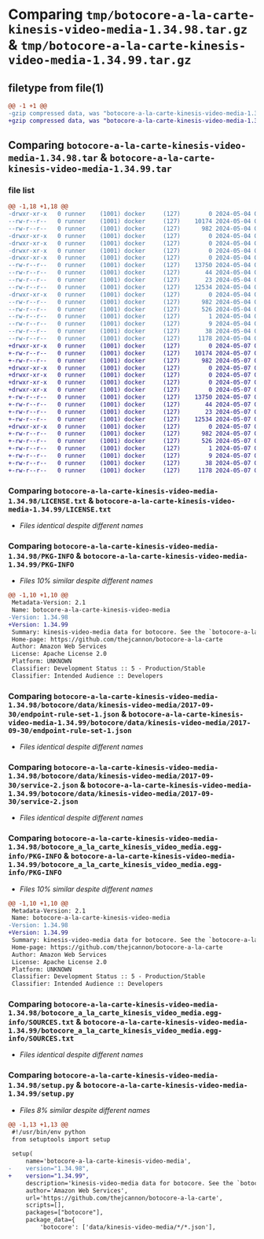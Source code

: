 # Comparing `tmp/botocore-a-la-carte-kinesis-video-media-1.34.98.tar.gz` & `tmp/botocore-a-la-carte-kinesis-video-media-1.34.99.tar.gz`

## filetype from file(1)

```diff
@@ -1 +1 @@
-gzip compressed data, was "botocore-a-la-carte-kinesis-video-media-1.34.98.tar", last modified: Sat May  4 01:01:31 2024, max compression
+gzip compressed data, was "botocore-a-la-carte-kinesis-video-media-1.34.99.tar", last modified: Tue May  7 01:02:34 2024, max compression
```

## Comparing `botocore-a-la-carte-kinesis-video-media-1.34.98.tar` & `botocore-a-la-carte-kinesis-video-media-1.34.99.tar`

### file list

```diff
@@ -1,18 +1,18 @@
-drwxr-xr-x   0 runner    (1001) docker     (127)        0 2024-05-04 01:01:31.874185 botocore-a-la-carte-kinesis-video-media-1.34.98/
--rw-r--r--   0 runner    (1001) docker     (127)    10174 2024-05-04 01:01:31.000000 botocore-a-la-carte-kinesis-video-media-1.34.98/LICENSE.txt
--rw-r--r--   0 runner    (1001) docker     (127)      982 2024-05-04 01:01:31.874185 botocore-a-la-carte-kinesis-video-media-1.34.98/PKG-INFO
-drwxr-xr-x   0 runner    (1001) docker     (127)        0 2024-05-04 01:01:31.870185 botocore-a-la-carte-kinesis-video-media-1.34.98/botocore/
-drwxr-xr-x   0 runner    (1001) docker     (127)        0 2024-05-04 01:01:31.870185 botocore-a-la-carte-kinesis-video-media-1.34.98/botocore/data/
-drwxr-xr-x   0 runner    (1001) docker     (127)        0 2024-05-04 01:01:31.870185 botocore-a-la-carte-kinesis-video-media-1.34.98/botocore/data/kinesis-video-media/
-drwxr-xr-x   0 runner    (1001) docker     (127)        0 2024-05-04 01:01:31.870185 botocore-a-la-carte-kinesis-video-media-1.34.98/botocore/data/kinesis-video-media/2017-09-30/
--rw-r--r--   0 runner    (1001) docker     (127)    13750 2024-05-04 01:01:11.000000 botocore-a-la-carte-kinesis-video-media-1.34.98/botocore/data/kinesis-video-media/2017-09-30/endpoint-rule-set-1.json
--rw-r--r--   0 runner    (1001) docker     (127)       44 2024-05-04 01:01:11.000000 botocore-a-la-carte-kinesis-video-media-1.34.98/botocore/data/kinesis-video-media/2017-09-30/examples-1.json
--rw-r--r--   0 runner    (1001) docker     (127)       23 2024-05-04 01:01:11.000000 botocore-a-la-carte-kinesis-video-media-1.34.98/botocore/data/kinesis-video-media/2017-09-30/paginators-1.json
--rw-r--r--   0 runner    (1001) docker     (127)    12534 2024-05-04 01:01:11.000000 botocore-a-la-carte-kinesis-video-media-1.34.98/botocore/data/kinesis-video-media/2017-09-30/service-2.json
-drwxr-xr-x   0 runner    (1001) docker     (127)        0 2024-05-04 01:01:31.874185 botocore-a-la-carte-kinesis-video-media-1.34.98/botocore_a_la_carte_kinesis_video_media.egg-info/
--rw-r--r--   0 runner    (1001) docker     (127)      982 2024-05-04 01:01:31.000000 botocore-a-la-carte-kinesis-video-media-1.34.98/botocore_a_la_carte_kinesis_video_media.egg-info/PKG-INFO
--rw-r--r--   0 runner    (1001) docker     (127)      526 2024-05-04 01:01:31.000000 botocore-a-la-carte-kinesis-video-media-1.34.98/botocore_a_la_carte_kinesis_video_media.egg-info/SOURCES.txt
--rw-r--r--   0 runner    (1001) docker     (127)        1 2024-05-04 01:01:31.000000 botocore-a-la-carte-kinesis-video-media-1.34.98/botocore_a_la_carte_kinesis_video_media.egg-info/dependency_links.txt
--rw-r--r--   0 runner    (1001) docker     (127)        9 2024-05-04 01:01:31.000000 botocore-a-la-carte-kinesis-video-media-1.34.98/botocore_a_la_carte_kinesis_video_media.egg-info/top_level.txt
--rw-r--r--   0 runner    (1001) docker     (127)       38 2024-05-04 01:01:31.874185 botocore-a-la-carte-kinesis-video-media-1.34.98/setup.cfg
--rw-r--r--   0 runner    (1001) docker     (127)     1178 2024-05-04 01:01:31.000000 botocore-a-la-carte-kinesis-video-media-1.34.98/setup.py
+drwxr-xr-x   0 runner    (1001) docker     (127)        0 2024-05-07 01:02:34.032095 botocore-a-la-carte-kinesis-video-media-1.34.99/
+-rw-r--r--   0 runner    (1001) docker     (127)    10174 2024-05-07 01:02:33.000000 botocore-a-la-carte-kinesis-video-media-1.34.99/LICENSE.txt
+-rw-r--r--   0 runner    (1001) docker     (127)      982 2024-05-07 01:02:34.032095 botocore-a-la-carte-kinesis-video-media-1.34.99/PKG-INFO
+drwxr-xr-x   0 runner    (1001) docker     (127)        0 2024-05-07 01:02:34.032095 botocore-a-la-carte-kinesis-video-media-1.34.99/botocore/
+drwxr-xr-x   0 runner    (1001) docker     (127)        0 2024-05-07 01:02:34.032095 botocore-a-la-carte-kinesis-video-media-1.34.99/botocore/data/
+drwxr-xr-x   0 runner    (1001) docker     (127)        0 2024-05-07 01:02:34.032095 botocore-a-la-carte-kinesis-video-media-1.34.99/botocore/data/kinesis-video-media/
+drwxr-xr-x   0 runner    (1001) docker     (127)        0 2024-05-07 01:02:34.032095 botocore-a-la-carte-kinesis-video-media-1.34.99/botocore/data/kinesis-video-media/2017-09-30/
+-rw-r--r--   0 runner    (1001) docker     (127)    13750 2024-05-07 01:02:11.000000 botocore-a-la-carte-kinesis-video-media-1.34.99/botocore/data/kinesis-video-media/2017-09-30/endpoint-rule-set-1.json
+-rw-r--r--   0 runner    (1001) docker     (127)       44 2024-05-07 01:02:11.000000 botocore-a-la-carte-kinesis-video-media-1.34.99/botocore/data/kinesis-video-media/2017-09-30/examples-1.json
+-rw-r--r--   0 runner    (1001) docker     (127)       23 2024-05-07 01:02:11.000000 botocore-a-la-carte-kinesis-video-media-1.34.99/botocore/data/kinesis-video-media/2017-09-30/paginators-1.json
+-rw-r--r--   0 runner    (1001) docker     (127)    12534 2024-05-07 01:02:11.000000 botocore-a-la-carte-kinesis-video-media-1.34.99/botocore/data/kinesis-video-media/2017-09-30/service-2.json
+drwxr-xr-x   0 runner    (1001) docker     (127)        0 2024-05-07 01:02:34.032095 botocore-a-la-carte-kinesis-video-media-1.34.99/botocore_a_la_carte_kinesis_video_media.egg-info/
+-rw-r--r--   0 runner    (1001) docker     (127)      982 2024-05-07 01:02:33.000000 botocore-a-la-carte-kinesis-video-media-1.34.99/botocore_a_la_carte_kinesis_video_media.egg-info/PKG-INFO
+-rw-r--r--   0 runner    (1001) docker     (127)      526 2024-05-07 01:02:33.000000 botocore-a-la-carte-kinesis-video-media-1.34.99/botocore_a_la_carte_kinesis_video_media.egg-info/SOURCES.txt
+-rw-r--r--   0 runner    (1001) docker     (127)        1 2024-05-07 01:02:33.000000 botocore-a-la-carte-kinesis-video-media-1.34.99/botocore_a_la_carte_kinesis_video_media.egg-info/dependency_links.txt
+-rw-r--r--   0 runner    (1001) docker     (127)        9 2024-05-07 01:02:33.000000 botocore-a-la-carte-kinesis-video-media-1.34.99/botocore_a_la_carte_kinesis_video_media.egg-info/top_level.txt
+-rw-r--r--   0 runner    (1001) docker     (127)       38 2024-05-07 01:02:34.032095 botocore-a-la-carte-kinesis-video-media-1.34.99/setup.cfg
+-rw-r--r--   0 runner    (1001) docker     (127)     1178 2024-05-07 01:02:33.000000 botocore-a-la-carte-kinesis-video-media-1.34.99/setup.py
```

### Comparing `botocore-a-la-carte-kinesis-video-media-1.34.98/LICENSE.txt` & `botocore-a-la-carte-kinesis-video-media-1.34.99/LICENSE.txt`

 * *Files identical despite different names*

### Comparing `botocore-a-la-carte-kinesis-video-media-1.34.98/PKG-INFO` & `botocore-a-la-carte-kinesis-video-media-1.34.99/PKG-INFO`

 * *Files 10% similar despite different names*

```diff
@@ -1,10 +1,10 @@
 Metadata-Version: 2.1
 Name: botocore-a-la-carte-kinesis-video-media
-Version: 1.34.98
+Version: 1.34.99
 Summary: kinesis-video-media data for botocore. See the `botocore-a-la-carte` package for more info.
 Home-page: https://github.com/thejcannon/botocore-a-la-carte
 Author: Amazon Web Services
 License: Apache License 2.0
 Platform: UNKNOWN
 Classifier: Development Status :: 5 - Production/Stable
 Classifier: Intended Audience :: Developers
```

### Comparing `botocore-a-la-carte-kinesis-video-media-1.34.98/botocore/data/kinesis-video-media/2017-09-30/endpoint-rule-set-1.json` & `botocore-a-la-carte-kinesis-video-media-1.34.99/botocore/data/kinesis-video-media/2017-09-30/endpoint-rule-set-1.json`

 * *Files identical despite different names*

### Comparing `botocore-a-la-carte-kinesis-video-media-1.34.98/botocore/data/kinesis-video-media/2017-09-30/service-2.json` & `botocore-a-la-carte-kinesis-video-media-1.34.99/botocore/data/kinesis-video-media/2017-09-30/service-2.json`

 * *Files identical despite different names*

### Comparing `botocore-a-la-carte-kinesis-video-media-1.34.98/botocore_a_la_carte_kinesis_video_media.egg-info/PKG-INFO` & `botocore-a-la-carte-kinesis-video-media-1.34.99/botocore_a_la_carte_kinesis_video_media.egg-info/PKG-INFO`

 * *Files 10% similar despite different names*

```diff
@@ -1,10 +1,10 @@
 Metadata-Version: 2.1
 Name: botocore-a-la-carte-kinesis-video-media
-Version: 1.34.98
+Version: 1.34.99
 Summary: kinesis-video-media data for botocore. See the `botocore-a-la-carte` package for more info.
 Home-page: https://github.com/thejcannon/botocore-a-la-carte
 Author: Amazon Web Services
 License: Apache License 2.0
 Platform: UNKNOWN
 Classifier: Development Status :: 5 - Production/Stable
 Classifier: Intended Audience :: Developers
```

### Comparing `botocore-a-la-carte-kinesis-video-media-1.34.98/botocore_a_la_carte_kinesis_video_media.egg-info/SOURCES.txt` & `botocore-a-la-carte-kinesis-video-media-1.34.99/botocore_a_la_carte_kinesis_video_media.egg-info/SOURCES.txt`

 * *Files identical despite different names*

### Comparing `botocore-a-la-carte-kinesis-video-media-1.34.98/setup.py` & `botocore-a-la-carte-kinesis-video-media-1.34.99/setup.py`

 * *Files 8% similar despite different names*

```diff
@@ -1,13 +1,13 @@
 #!/usr/bin/env python
 from setuptools import setup
 
 setup(
     name='botocore-a-la-carte-kinesis-video-media',
-    version="1.34.98",
+    version="1.34.99",
     description='kinesis-video-media data for botocore. See the `botocore-a-la-carte` package for more info.',
     author='Amazon Web Services',
     url='https://github.com/thejcannon/botocore-a-la-carte',
     scripts=[],
     packages=["botocore"],
     package_data={
         'botocore': ['data/kinesis-video-media/*/*.json'],
```

